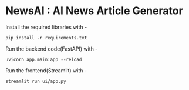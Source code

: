 # NewsAI : AI News Article Generator

Install the required libraries with - 

<code>pip install -r requirements.txt</code>

Run the backend code(FastAPI) with - 

<code>uvicorn app.main:app --reload</code>

Run the frontend(Streamlit) with -

<code>streamlit run ui/app.py</code>